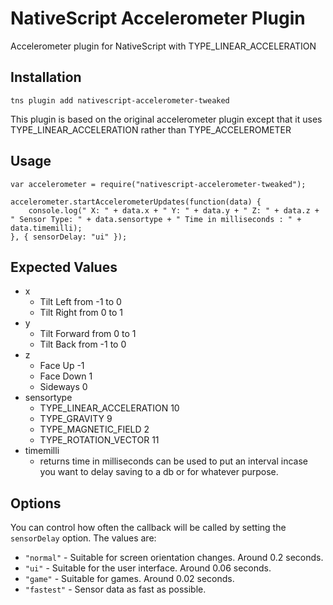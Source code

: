 # NativeScript Accelerometer Plugin
Accelerometer plugin for NativeScript with TYPE_LINEAR_ACCELERATION

## Installation
```
tns plugin add nativescript-accelerometer-tweaked
```

This plugin is based on the original accelerometer plugin except that it uses TYPE_LINEAR_ACCELERATION rather than TYPE_ACCELEROMETER

## Usage
```
var accelerometer = require("nativescript-accelerometer-tweaked");

accelerometer.startAccelerometerUpdates(function(data) {
    console.log(" X: " + data.x + " Y: " + data.y + " Z: " + data.z + " Sensor Type: " + data.sensortype + " Time in milliseconds : " + data.timemilli);
}, { sensorDelay: "ui" });
```

## Expected Values

 * x 
    * Tilt Left from -1 to 0 
    * Tilt Right from 0 to 1
 * y 
    * Tilt Forward from 0 to 1
    * Tilt Back from -1 to 0
 * z
    * Face Up -1
    * Face Down 1
    * Sideways 0
* sensortype
    * TYPE_LINEAR_ACCELERATION 10
    * TYPE_GRAVITY 9
    * TYPE_MAGNETIC_FIELD 2
    * TYPE_ROTATION_VECTOR 11
* timemilli
    * returns time in milliseconds can be used to put an interval incase you want to delay saving to a db or for whatever purpose.

## Options

You can control how often the callback will be called by setting the `sensorDelay` option. The values are:
* `"normal"` - Suitable for screen orientation changes. Around 0.2 seconds.
* `"ui"` - Suitable for the user interface. Around 0.06 seconds.
* `"game"` - Suitable for games. Around 0.02 seconds.
* `"fastest"` - Sensor data as fast as possible.
